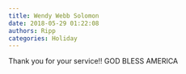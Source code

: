 ```yaml
---
title: Wendy Webb Solomon
date: 2018-05-29 01:22:08
authors: Ripp
categories: Holiday
---
```


 Thank you for your service!! 
GOD BLESS AMERICA